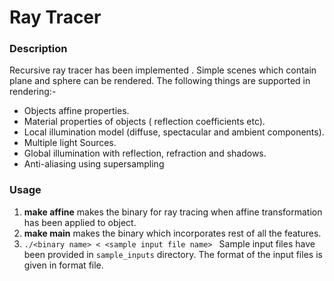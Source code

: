 Ray Tracer
==========

### Description
Recursive ray tracer has been implemented . Simple scenes which contain plane and sphere can be rendered. The following things are supported in rendering:-
* Objects affine properties.
* Material properties of objects ( reflection coefficients etc).
* Local illumination model (diffuse, spectacular and ambient components).
* Multiple light Sources.
* Global illumination with reflection, refraction and shadows.
* Anti-aliasing using supersampling

### Usage
1. **make affine** makes the binary for ray tracing when affine transformation has been applied to object.
2. **make main** makes the binary which incorporates rest of all the features. 
3. ``./<binary name> < <sample input file name> ``
Sample input files have been provided in ``sample_inputs`` directory.
The format of the input files is given in format file.
